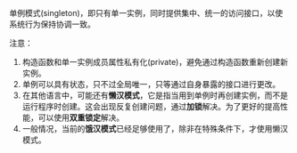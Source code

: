 单例模式(singleton)，即只有单一实例，同时提供集中、统一的访问接口，以使系统行为保持协调一致。

注意：
1. 构造函数和单一实例成员属性私有化(private)，避免通过构造函数重新创建新实例。
2. 单例可以具有状态，只不过全局唯一，只等通过自身暴露的接口进行更改。
3. 在其他语言中，可能还有**懒汉模式**，它是指当用到单例时再创建实例，而不是运行程序时创建。这会出现反复创建问题，通过**加锁**解决。为了更好的提高性能，可以使用**双重锁定**解决。
4. 一般情况，当前的**饿汉模式**已经足够使用了，除非在特殊条件下，才使用懒汉模式。